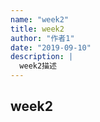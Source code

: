 ```yaml
---
name: "week2"
title: week2
author: "作者1"
date: "2019-09-10"
description: |
  week2描述
---
```


## week2

